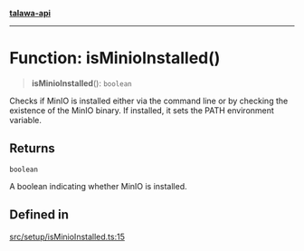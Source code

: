 [**talawa-api**](../../../README.md)

***

# Function: isMinioInstalled()

> **isMinioInstalled**(): `boolean`

Checks if MinIO is installed either via the command line or by checking the existence of the MinIO binary.
If installed, it sets the PATH environment variable.

## Returns

`boolean`

A boolean indicating whether MinIO is installed.

## Defined in

[src/setup/isMinioInstalled.ts:15](https://github.com/Suyash878/talawa-api/blob/e4413cec641a837926071678fed3c7f67234e31e/src/setup/isMinioInstalled.ts#L15)
